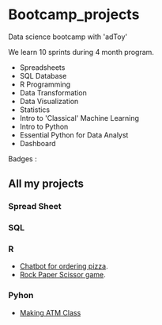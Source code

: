 # Bootcamp_projects

Data science bootcamp with 'adToy'
 
 We learn 10 sprints during 4 month program.
 
 - Spreadsheets
 - SQL Database
 - R Programming
 - Data Transformation
 - Data Visualization
 - Statistics
 - Intro to 'Classical' Machine Learning
 - Intro to Python
 - Essential Python for Data Analyst
 - Dashboard
 
 Badges :

## All my projects
### Spread Sheet

### SQL

### R
- [Chatbot for ordering pizza](https://github.com/Panpaphop/bootcamp_projects/blob/main/R/chatbot_pizza_shop.r).
- [Rock Paper Scissor game](https://github.com/Panpaphop/bootcamp_projects/blob/main/R/rock_paper_scissor.r/).

### Pyhon
- [Making ATM Class](https://github.com/Panpaphop/bootcamp_projects/blob/main/Python/class_atm.py)
